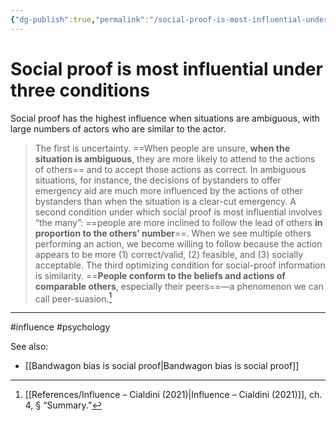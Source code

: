 ```yaml
---
{"dg-publish":true,"permalink":"/social-proof-is-most-influential-under-three-conditions/"}
---
```



# Social proof is most influential under three conditions

Social proof has the highest influence when situations are ambiguous, with large numbers of actors who are similar to the actor.

> The first is uncertainty. ==When people are unsure, **when the situation is ambiguous**, they are more likely to attend to the actions of others== and to accept those actions as correct. In ambiguous situations, for instance, the decisions of bystanders to offer emergency aid are much more influenced by the actions of other bystanders than when the situation is a clear-cut emergency. A second condition under which social proof is most influential involves “the many”: ==people are more inclined to follow the lead of others **in proportion to the others’ number**==. When we see multiple others performing an action, we become willing to follow because the action appears to be more (1) correct/valid, (2) feasible, and (3) socially acceptable. The third optimizing condition for social-proof information is similarity. ==**People conform to the beliefs and actions of comparable others**, especially their peers==—a phenomenon we can call peer-suasion.[^1]


---
#influence #psychology 

See also:
- [[Bandwagon bias is social proof\|Bandwagon bias is social proof]]

[^1]: [[References/Influence – Cialdini (2021)\|Influence – Cialdini (2021)]], ch. 4, § “Summary.”